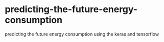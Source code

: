 # predicting-the-future-energy-consumption
predicting the future energy consumption using the keras and tensorflow
